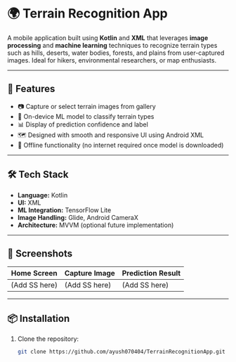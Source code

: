 # 🌍 Terrain Recognition App

A mobile application built using **Kotlin** and **XML** that leverages **image processing** and **machine learning** techniques to recognize terrain types such as hills, deserts, water bodies, forests, and plains from user-captured images. Ideal for hikers, environmental researchers, or map enthusiasts.

---

## 🚀 Features

- 📷 Capture or select terrain images from gallery
- 🧠 On-device ML model to classify terrain types
- 📊 Display of prediction confidence and label
- 🗺️ Designed with smooth and responsive UI using Android XML
- 🔌 Offline functionality (no internet required once model is downloaded)

---

## 🛠️ Tech Stack

- **Language:** Kotlin  
- **UI:** XML  
- **ML Integration:** TensorFlow Lite  
- **Image Handling:** Glide, Android CameraX  
- **Architecture:** MVVM (optional future implementation)  

---

## 📱 Screenshots

| Home Screen | Capture Image | Prediction Result |
|-------------|----------------|--------------------|
| (Add SS here) | (Add SS here) | (Add SS here) |

---

## 📦 Installation

1. Clone the repository:
   ```bash
   git clone https://github.com/ayush070404/TerrainRecognitionApp.git
